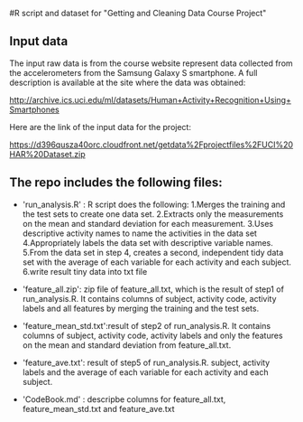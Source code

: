 #R script and dataset for "Getting and Cleaning Data Course Project"

## Input data
The input raw data is from the course website represent data collected from the accelerometers from the Samsung Galaxy S smartphone. A full description is available at the site where the data was obtained:

http://archive.ics.uci.edu/ml/datasets/Human+Activity+Recognition+Using+Smartphones

Here are the link of the input data for the project:

https://d396qusza40orc.cloudfront.net/getdata%2Fprojectfiles%2FUCI%20HAR%20Dataset.zip

## The repo includes the following files:

- 'run_analysis.R' : R script does the following: 1.Merges the training and the test sets to create one data set. 2.Extracts only the measurements on the mean and standard deviation for each measurement. 3.Uses descriptive activity names to name the activities in the data set 4.Appropriately labels the data set with descriptive variable names. 5.From the data set in step 4, creates a second, independent tidy data set with the average of each variable for each activity and each subject. 6.write result tiny data into txt file

- 'feature_all.zip': zip file of feature_all.txt, which is the result of step1 of run_analysis.R. It contains columns of subject, activity code, activity labels and all features by merging the training and the test sets.

- 'feature_mean_std.txt':result of step2 of run_analysis.R. It contains columns of subject, activity code, activity labels and only the features on the mean and standard deviation from feature_all.txt.

- 'feature_ave.txt': result of step5 of run_analysis.R. subject, activity labels and  the average of each variable for each activity and each subject.

- 'CodeBook.md' : descripbe columns for feature_all.txt, feature_mean_std.txt and feature_ave.txt
